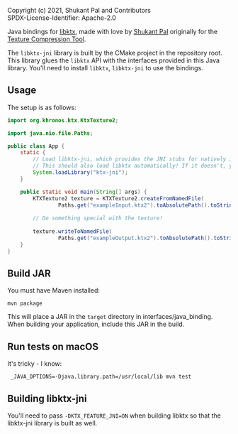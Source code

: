 Copyright (c) 2021, Shukant Pal and Contributors \
SPDX-License-Identifier: Apache-2.0

Java bindings for [libktx](https://github.com/KhronosGroup/KTX-Software), made with love by [Shukant Pal](https://github.com/ShukantPal) originally for the [Texture Compression Tool](https://compressor.shukantpal.com).

The `libktx-jni` library is built by the CMake project in the repository root. This library glues the `libktx` API with the interfaces provided in this Java library. You'll need to install `libktx`, `libktx-jni` to use the bindings.

## Usage

The setup is as follows:

```java
import org.khronos.ktx.KtxTexture2;

import java.nio.file.Paths;

public class App {
    static {
        // Load libktx-jni, which provides the JNI stubs for natively implemented Java methods
        // This should also load libktx automatically! If it doesn't, you may need to load libktx manually.
        System.loadLibrary("ktx-jni");
    }

    public static void main(String[] args) {
        KTXTexture2 texture = KTXTexture2.createFromNamedFile(
                Paths.get("exampleInput.ktx2").toAbsolutePath().toString());
        
        // Do something special with the texture!
        
        texture.writeToNamedFile(
                Paths.get("exampleOutput.ktx2").toAbsolutePath().toString());
    }
}
```

## Build JAR

You must have Maven installed:

```
mvn package
```

This will place a JAR in the `target` directory in interfaces/java_binding. When building your application, include this JAR in the build.

## Run tests on macOS

It's tricky - I know:

```
 _JAVA_OPTIONS=-Djava.library.path=/usr/local/lib mvn test
```

## Building libktx-jni

You'll need to pass `-DKTX_FEATURE_JNI=ON` when building libktx so that the libktx-jni
library is built as well.
